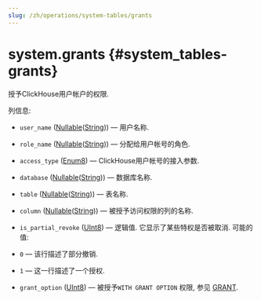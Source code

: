 ```yaml
---
slug: /zh/operations/system-tables/grants
---
```

# system.grants {#system_tables-grants}

授予ClickHouse用户帐户的权限.

列信息:
-    `user_name` ([Nullable](../../sql-reference/data-types/nullable.md)([String](../../sql-reference/data-types/string.md))) — 用户名称.

-    `role_name` ([Nullable](../../sql-reference/data-types/nullable.md)([String](../../sql-reference/data-types/string.md))) — 分配给用户帐号的角色.

-    `access_type` ([Enum8](../../sql-reference/data-types/enum.md)) — ClickHouse用户帐号的接入参数.

-    `database` ([Nullable](../../sql-reference/data-types/nullable.md)([String](../../sql-reference/data-types/string.md))) — 数据库名称.

-    `table` ([Nullable](../../sql-reference/data-types/nullable.md)([String](../../sql-reference/data-types/string.md))) — 表名称.

-    `column` ([Nullable](../../sql-reference/data-types/nullable.md)([String](../../sql-reference/data-types/string.md))) — 被授予访问权限的列的名称.

-    `is_partial_revoke` ([UInt8](../../sql-reference/data-types/int-uint.md#uint-ranges)) — 逻辑值. 它显示了某些特权是否被取消. 可能的值:
- `0` — 该行描述了部分撤销.
- `1` — 这一行描述了一个授权.

-    `grant_option` ([UInt8](../../sql-reference/data-types/int-uint.md#uint-ranges)) — 被授予`WITH GRANT OPTION` 权限, 参见 [GRANT](../../sql-reference/statements/grant.md#grant-privigele-syntax).


